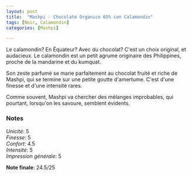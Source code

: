 ```yaml
---
layout: post
title:  "Mashpi - Chocolate Organico 65% con Calamondin"
tags: [Noir, Calamondin] 
categories: [Mashpi]

---
```


Le calamondin? En Équateur? Avec du chocolat? C'est un choix original, et audacieux. Le calamondin est un petit agrume originaire des Philippines, proche de la mandarine et du kumquat.

Son zeste parfumé se marie parfaitement au chocolat fruité et riche de Mashpi, qui se termine sur une petite goutte d'amertume. C'est d'une finesse et d'une intensité rares.

Comme souvent, Mashpi va chercher des mélanges improbables, qui pourtant, lorsqu'on les savoure, semblent évidents.



### Notes

_Unicité_: 5  
_Finesse_: 5  
_Confort_: 4.5  
_Intensité_: 5  
_Impression générale_: 5

**Note finale**: 24.5/25